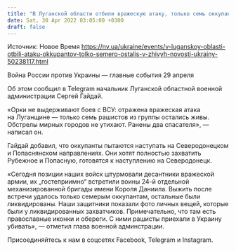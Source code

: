 ```yaml
---
title: "В Луганской области отбили вражескую атаку, только семь оккупантов из группы выжили — Гайдай"
date: Sat, 30 Apr 2022 03:05:00 +0300
draft: false
---
```

Источник: Новое Время https://nv.ua/ukraine/events/v-luganskoy-oblasti-otbili-ataku-okkupantov-tolko-semero-ostalis-v-zhivyh-novosti-ukrainy-50238117.html


Война России против Украины — главные события 29 апреля

Об этом сообщил в Telegram начальник Луганской областной военной администрации Сергей Гайдай.

«Орки не выдерживают боев с ВСУ: отражена вражеская атака на Луганщине — только семь рашистов из группы остались живы. Обстрелы мирных городов не утихают. Ранены два спасателя», — написал он.

Гайдай добавил, что оккупанты пытаются наступать на Северодонецком и Попаснянском направлениях. Они хотят полностью захватить Рубежное и Попасную, готовятся к наступлению на Северодонецк.

«Сегодня позиции наших войск штурмовали десантники вражеской армии, их „гостеприимно“ встретили воины 24-й отдельной механизированной бригады имени Короля Даниила. Выжить после встречи удалось только семерым оккупантам, остальные были ликвидированы. Наши защитники показали фото личных вещей, которые были у ликвидированных захватчиков. Примечательно, что там есть православные иконки и обереги. С ними рашисты приехали в Украину убивать», — отметил глава военной админстрации.

Присоединяйтесь к нам в соцсетях Facebook, Telegram и Instagram.
